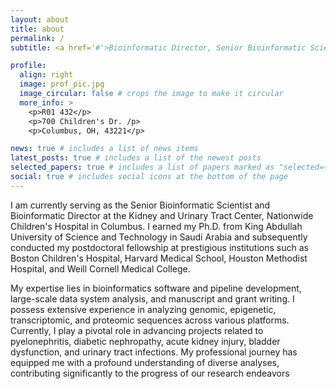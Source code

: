 ```yaml
---
layout: about
title: about
permalink: /
subtitle: <a href='#'>Bioinformatic Director, Senior Bioinformatic Scientist, Kidney and Urinary Tract Center. Nationwide Children's Hospital

profile:
  align: right
  image: prof_pic.jpg
  image_circular: false # crops the image to make it circular
  more_info: >
    <p>R01 432</p>
    <p>700 Children's Dr. /p>
    <p>Columbus, OH, 43221</p>

news: true # includes a list of news items
latest_posts: true # includes a list of the newest posts
selected_papers: true # includes a list of papers marked as "selected={true}"
social: true # includes social icons at the bottom of the page
---
```



I am currently serving as the Senior Bioinformatic Scientist and Bioinformatic Director at the Kidney and Urinary Tract Center, Nationwide Children's Hospital in Columbus. I earned my Ph.D. from King Abdullah University of Science and Technology in Saudi Arabia and subsequently conducted my postdoctoral fellowship at prestigious institutions such as Boston Children's Hospital, Harvard Medical School, Houston Methodist Hospital, and Weill Cornell Medical College. 

My expertise lies in bioinformatics software and pipeline development, large-scale data system analysis, and manuscript and grant writing. I possess extensive experience in analyzing genomic, epigenetic, transcriptomic, and proteomic sequences across various platforms. Currently, I play a pivotal role in advancing projects related to pyelonephritis, diabetic nephropathy, acute kidney injury, bladder dysfunction, and urinary tract infections. My professional journey has equipped me with a profound understanding of diverse analyses, contributing significantly to the progress of our research endeavors 
